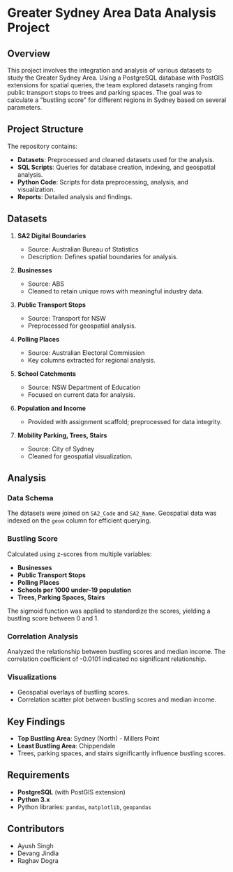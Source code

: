# Greater Sydney Area Data Analysis Project

## Overview

This project involves the integration and analysis of various datasets to study the Greater Sydney Area. Using a PostgreSQL database with PostGIS extensions for spatial queries, the team explored datasets ranging from public transport stops to trees and parking spaces. The goal was to calculate a "bustling score" for different regions in Sydney based on several parameters.

## Project Structure

The repository contains:
- **Datasets**: Preprocessed and cleaned datasets used for the analysis.
- **SQL Scripts**: Queries for database creation, indexing, and geospatial analysis.
- **Python Code**: Scripts for data preprocessing, analysis, and visualization.
- **Reports**: Detailed analysis and findings.

## Datasets

1. **SA2 Digital Boundaries**  
   - Source: Australian Bureau of Statistics  
   - Description: Defines spatial boundaries for analysis.

2. **Businesses**  
   - Source: ABS  
   - Cleaned to retain unique rows with meaningful industry data.

3. **Public Transport Stops**  
   - Source: Transport for NSW  
   - Preprocessed for geospatial analysis.

4. **Polling Places**  
   - Source: Australian Electoral Commission  
   - Key columns extracted for regional analysis.

5. **School Catchments**  
   - Source: NSW Department of Education  
   - Focused on current data for analysis.

6. **Population and Income**  
   - Provided with assignment scaffold; preprocessed for data integrity.

7. **Mobility Parking, Trees, Stairs**  
   - Source: City of Sydney  
   - Cleaned for geospatial visualization.

## Analysis

### Data Schema
The datasets were joined on `SA2_Code` and `SA2_Name`. Geospatial data was indexed on the `geom` column for efficient querying.

### Bustling Score
Calculated using z-scores from multiple variables:
- **Businesses**
- **Public Transport Stops**
- **Polling Places**
- **Schools per 1000 under-19 population**
- **Trees, Parking Spaces, Stairs**

The sigmoid function was applied to standardize the scores, yielding a bustling score between 0 and 1.

### Correlation Analysis
Analyzed the relationship between bustling scores and median income. The correlation coefficient of -0.0101 indicated no significant relationship.

### Visualizations
- Geospatial overlays of bustling scores.
- Correlation scatter plot between bustling scores and median income.

## Key Findings

- **Top Bustling Area**: Sydney (North) - Millers Point  
- **Least Bustling Area**: Chippendale  
- Trees, parking spaces, and stairs significantly influence bustling scores.  

## Requirements

- **PostgreSQL** (with PostGIS extension)
- **Python 3.x**
- Python libraries: `pandas`, `matplotlib`, `geopandas`

## Contributors

- Ayush Singh  
- Devang Jindia  
- Raghav Dogra  
